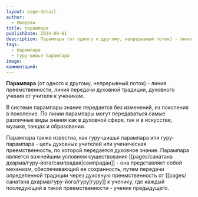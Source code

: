 ```yaml
---
layout: page-detail
author:
  - Яшодеви
title: парампара
publishDate: 2024-09-01
description: Парампара (от одного к другому, непрерывный поток) - линия преемственности, линия передачи духовной традиции, духовного учения от учителя к ученикам.
tags:
  - парампара
  - гуру-шишья-парампара
image: 
комментарий:
---
```

**Парампара** (от одного к другому, непрерывный поток) - 
линия преемственности, линия передачи духовной традиции, духовного учения от учителя к ученикам. 

В системе парампары знание передается без изменений, из поколения в поколение. По линии парампары могут передаваться самые различные виды знания как в духовной сфере, так и в искусстве, музыке, танцах и образовании. 

Парампара также известна, как гуру-шишья парампара или гуру-парампара - цепь духовных учителей или ученическая преемственность, по которой передается духовное знание. Парампара является важнейшим условием существования [[pages/санатана дхарма/гуру-йога/сампрадая|сампрадаи]] - она представляет собой механизм, обеспечивающий ее сохранность, путем передачи определенной традиции через духовную преемственность от [[pages/санатана дхарма/гуру-йога/гуру|гуру]] к ученику, где каждый последующий в такой преемственности - ученик предыдущего.

